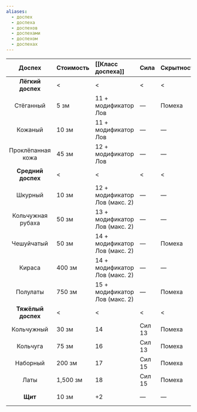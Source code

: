 ```yaml
---
aliases:
  - доспех
  - доспеха
  - доспехов
  - доспехами
  - доспехом
  - доспехах
---
```


|       Доспех       | Стоимость | [[Класс доспеха]]              | Сила   | Скрытность | Вес     |
| :----------------: | :-------- | :----------------------------- | :----- | :--------- | :------ |
| **Лёгкий доспех**  | <         | <                              | <      | <          | <       |
|     Стёганный      | 5 зм      | 11 + модификатор Лов           | —      | Помеха     | 8 фнт.  |
|      Кожаный       | 10 зм     | 11 + модификатор Лов           | —      | —          | 10 фнт. |
| Проклёпанная кожа  | 45 зм     | 12 + модификатор Лов           | —      | —          | 13 фнт. |
| **Средний доспех** | <         | <                              | <      | <          | <       |
|      Шкурный       | 10 зм     | 12 + модификатор Лов (макс. 2) | —      | —          | 12 фнт. |
| Кольчужная рубаха  | 50 зм     | 13 + модификатор Лов (макс. 2) | —      | —          | 20 фнт. |
|     Чешуйчатый     | 50 зм     | 14 + модификатор Лов (макс. 2) | —      | Помеха     | 45 фнт. |
|       Кираса       | 400 зм    | 14 + модификатор Лов (макс. 2) | —      | —          | 20 фнт. |
|      Полулаты      | 750 зм    | 15 + модификатор Лов (макс. 2) | —      | Помеха     | 40 фнт. |
| **Тяжёлый доспех** | <         | <                              | <      | <          | <       |
|     Кольчужный     | 30 зм     | 14                             | Сил 13 | Помеха     | 40 фнт. |
|      Кольчуга      | 75 зм     | 16                             | Сил 13 | Помеха     | 55 фнт. |
|      Наборный      | 200 зм    | 17                             | Сил 15 | Помеха     | 60 фнт. |
|        Латы        | 1,500 зм  | 18                             | Сил 15 | Помеха     | 65 фнт. |
|      **Щит**       | 10 зм     | +2                             | —      | —          | 6 фнт.  |